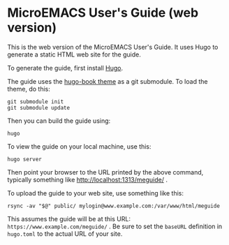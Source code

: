 # MicroEMACS User's Guide (web version)

This is the web version of the MicroEMACS User's Guide.
It uses Hugo to generate a static HTML web site for the guide.

To generate the guide, first install [Hugo](https://gohugo.io/).

The guide uses the [hugo-book theme](https://github.com/alex-shpak/hugo-book)
as a git submodule.  To load the theme, do this:

    git submodule init
    git submodule update

Then you can build the guide using:

    hugo

To view the guide on your local machine, use this:

    hugo server

Then point your browser to the URL printed by the above command,
typically something like <http://localhost:1313/meguide/> .

To upload the guide to your web site, use something like this:

    rsync -av "$@" public/ mylogin@www.example.com:/var/www/html/meguide

This assumes the guide will be at this URL: `https://www.example.com/meguide/` .
Be sure to set the `baseURL` definition in `hugo.toml` to the actual
URL of your site.
